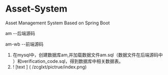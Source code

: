 # Asset-System
Asset Management System Based on Spring Boot

am    --后端源码

am-wb --前端源码

1. 在mysql中，创建数据库am,并加载数据文件am.sql（数据文件在后端源码中 ）和verification_code.sql，得到数据库中相关数据表。
2. ! [text ] ( /zcglxt/pictrue/index.png)

